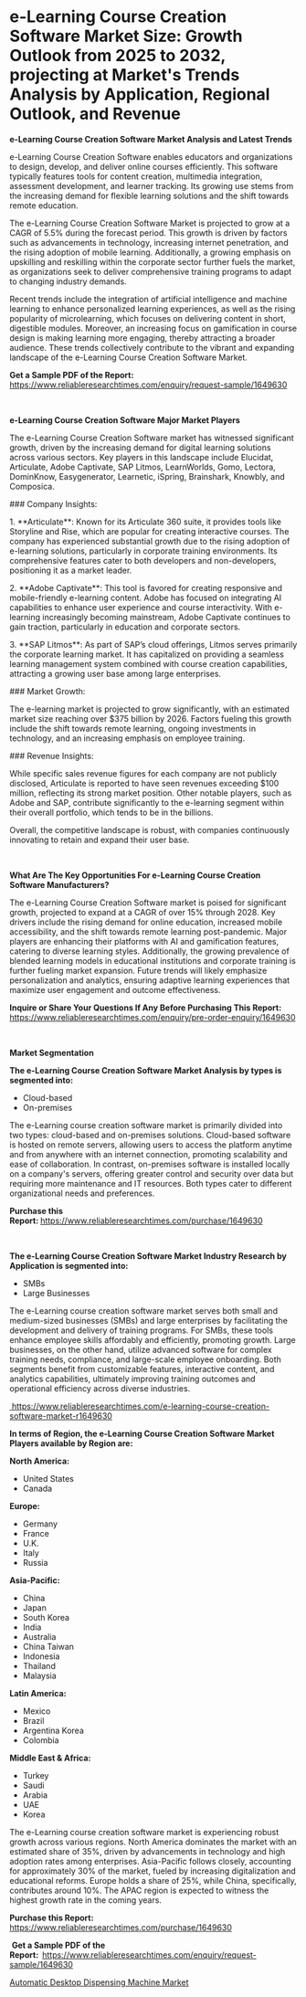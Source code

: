 <p><h1>e-Learning Course Creation Software Market Size: Growth Outlook from 2025 to 2032, projecting at Market's Trends Analysis by Application, Regional Outlook, and Revenue</h1></p><p><strong>e-Learning Course Creation Software Market Analysis and Latest Trends</strong></p>
<p><p>e-Learning Course Creation Software enables educators and organizations to design, develop, and deliver online courses efficiently. This software typically features tools for content creation, multimedia integration, assessment development, and learner tracking. Its growing use stems from the increasing demand for flexible learning solutions and the shift towards remote education.</p><p>The e-Learning Course Creation Software Market is projected to grow at a CAGR of 5.5% during the forecast period. This growth is driven by factors such as advancements in technology, increasing internet penetration, and the rising adoption of mobile learning. Additionally, a growing emphasis on upskilling and reskilling within the corporate sector further fuels the market, as organizations seek to deliver comprehensive training programs to adapt to changing industry demands. </p><p>Recent trends include the integration of artificial intelligence and machine learning to enhance personalized learning experiences, as well as the rising popularity of microlearning, which focuses on delivering content in short, digestible modules. Moreover, an increasing focus on gamification in course design is making learning more engaging, thereby attracting a broader audience. These trends collectively contribute to the vibrant and expanding landscape of the e-Learning Course Creation Software Market.</p></p>
<p><strong>Get a Sample PDF of the Report:&nbsp;</strong> <a href="https://www.reliableresearchtimes.com/enquiry/request-sample/1649630?utm_campaign=3315&utm_medium=2&utm_source=Github&utm_content=ia&utm_term=26032025&utm_id=e-learning-course-creation-software">https://www.reliableresearchtimes.com/enquiry/request-sample/1649630</a></p>
<p>&nbsp;</p>
<p><strong>e-Learning Course Creation Software Major Market Players</strong></p>
<p><p>The e-Learning Course Creation Software market has witnessed significant growth, driven by the increasing demand for digital learning solutions across various sectors. Key players in this landscape include Elucidat, Articulate, Adobe Captivate, SAP Litmos, LearnWorlds, Gomo, Lectora, DominKnow, Easygenerator, Learnetic, iSpring, Brainshark, Knowbly, and Composica.</p><p>### Company Insights:</p><p>1. **Articulate**: Known for its Articulate 360 suite, it provides tools like Storyline and Rise, which are popular for creating interactive courses. The company has experienced substantial growth due to the rising adoption of e-learning solutions, particularly in corporate training environments. Its comprehensive features cater to both developers and non-developers, positioning it as a market leader.</p><p>2. **Adobe Captivate**: This tool is favored for creating responsive and mobile-friendly e-learning content. Adobe has focused on integrating AI capabilities to enhance user experience and course interactivity. With e-learning increasingly becoming mainstream, Adobe Captivate continues to gain traction, particularly in education and corporate sectors.</p><p>3. **SAP Litmos**: As part of SAP’s cloud offerings, Litmos serves primarily the corporate learning market. It has capitalized on providing a seamless learning management system combined with course creation capabilities, attracting a growing user base among large enterprises.</p><p>### Market Growth:</p><p>The e-learning market is projected to grow significantly, with an estimated market size reaching over $375 billion by 2026. Factors fueling this growth include the shift towards remote learning, ongoing investments in technology, and an increasing emphasis on employee training.</p><p>### Revenue Insights:</p><p>While specific sales revenue figures for each company are not publicly disclosed, Articulate is reported to have seen revenues exceeding $100 million, reflecting its strong market position. Other notable players, such as Adobe and SAP, contribute significantly to the e-learning segment within their overall portfolio, which tends to be in the billions.</p><p>Overall, the competitive landscape is robust, with companies continuously innovating to retain and expand their user base.</p></p>
<p>&nbsp;</p>
<p><strong>What Are The Key Opportunities For e-Learning Course Creation Software Manufacturers?</strong></p>
<p><p>The e-Learning Course Creation Software market is poised for significant growth, projected to expand at a CAGR of over 15% through 2028. Key drivers include the rising demand for online education, increased mobile accessibility, and the shift towards remote learning post-pandemic. Major players are enhancing their platforms with AI and gamification features, catering to diverse learning styles. Additionally, the growing prevalence of blended learning models in educational institutions and corporate training is further fueling market expansion. Future trends will likely emphasize personalization and analytics, ensuring adaptive learning experiences that maximize user engagement and outcome effectiveness.</p></p>
<p><strong>Inquire or Share Your Questions If Any Before Purchasing This Report:</strong> <a href="https://www.reliableresearchtimes.com/enquiry/pre-order-enquiry/1649630?utm_campaign=3315&utm_medium=2&utm_source=Github&utm_content=ia&utm_term=26032025&utm_id=e-learning-course-creation-software">https://www.reliableresearchtimes.com/enquiry/pre-order-enquiry/1649630</a></p>
<p>&nbsp;</p>
<p><strong>Market Segmentation</strong></p>
<p><strong>The e-Learning Course Creation Software Market Analysis by types is segmented into:</strong></p>
<p><ul><li>Cloud-based</li><li>On-premises</li></ul></p>
<p><p>The e-Learning course creation software market is primarily divided into two types: cloud-based and on-premises solutions. Cloud-based software is hosted on remote servers, allowing users to access the platform anytime and from anywhere with an internet connection, promoting scalability and ease of collaboration. In contrast, on-premises software is installed locally on a company's servers, offering greater control and security over data but requiring more maintenance and IT resources. Both types cater to different organizational needs and preferences.</p></p>
<p><strong>Purchase this Report:&nbsp;</strong><a href="https://www.reliableresearchtimes.com/purchase/1649630?utm_campaign=3315&utm_medium=2&utm_source=Github&utm_content=ia&utm_term=26032025&utm_id=e-learning-course-creation-software">https://www.reliableresearchtimes.com/purchase/1649630</a></p>
<p>&nbsp;</p>
<p><strong>The e-Learning Course Creation Software Market Industry Research by Application is segmented into:</strong></p>
<p><ul><li>SMBs</li><li>Large Businesses</li></ul></p>
<p><p>The e-Learning course creation software market serves both small and medium-sized businesses (SMBs) and large enterprises by facilitating the development and delivery of training programs. For SMBs, these tools enhance employee skills affordably and efficiently, promoting growth. Large businesses, on the other hand, utilize advanced software for complex training needs, compliance, and large-scale employee onboarding. Both segments benefit from customizable features, interactive content, and analytics capabilities, ultimately improving training outcomes and operational efficiency across diverse industries.</p></p>
<p><a href="https://www.reliableresearchtimes.com/e-learning-course-creation-software-market-r1649630?utm_campaign=3315&utm_medium=2&utm_source=Github&utm_content=ia&utm_term=26032025&utm_id=e-learning-course-creation-software">&nbsp;https://www.reliableresearchtimes.com/e-learning-course-creation-software-market-r1649630</a></p>
<p><strong>In terms of Region, the e-Learning Course Creation Software Market Players available by Region are:</strong></p>
<p>
    <p> <strong> North America: </strong>
        <ul>
            <li>United States</li>
            <li>Canada</li>
        </ul>
        </p> 
    <p> <strong> Europe: </strong>
        <ul>
            <li>Germany</li>
            <li>France</li>
            <li>U.K.</li>
            <li>Italy</li>
            <li>Russia</li>
        </ul>
        </p> 
    <p> <strong> Asia-Pacific: </strong>
        <ul>
            <li>China</li>
            <li>Japan</li>
            <li>South Korea</li>
            <li>India</li>
            <li>Australia</li>
            <li>China Taiwan</li>
            <li>Indonesia</li>
            <li>Thailand</li>
            <li>Malaysia</li>
        </ul>
        </p> 
    <p> <strong> Latin America: </strong>
        <ul>
            <li>Mexico</li>
            <li>Brazil</li>
            <li>Argentina Korea</li>
            <li>Colombia</li>
        </ul>
        </p> 
    <p> <strong> Middle East & Africa: </strong>
        <ul>
            <li>Turkey</li>
            <li>Saudi</li>
            <li>Arabia</li>
            <li>UAE</li>
            <li>Korea</li>
        </ul>
    </p>
    </p>
<p><p>The e-Learning course creation software market is experiencing robust growth across various regions. North America dominates the market with an estimated share of 35%, driven by advancements in technology and high adoption rates among enterprises. Asia-Pacific follows closely, accounting for approximately 30% of the market, fueled by increasing digitalization and educational reforms. Europe holds a share of 25%, while China, specifically, contributes around 10%. The APAC region is expected to witness the highest growth rate in the coming years.</p></p>
<p><strong>Purchase this Report: </strong><a href="https://www.reliableresearchtimes.com/purchase/1649630?utm_campaign=3315&utm_medium=2&utm_source=Github&utm_content=ia&utm_term=26032025&utm_id=e-learning-course-creation-software">https://www.reliableresearchtimes.com/purchase/1649630</a></p>
<p>&nbsp;<strong>Get a Sample PDF of the Report:&nbsp;&nbsp;</strong><a href="https://www.reliableresearchtimes.com/enquiry/request-sample/1649630?utm_campaign=3315&utm_medium=2&utm_source=Github&utm_content=ia&utm_term=26032025&utm_id=e-learning-course-creation-software">https://www.reliableresearchtimes.com/enquiry/request-sample/1649630</a></p>
<p><strong></strong></p>
<p><p><a href="https://github.com/sderolza/Market-Research-Report-List-1/blob/main/automatic-desktop-dispensing-machine-market.md?utm_campaign=3315&utm_medium=2&utm_source=Github&utm_content=ia&utm_term=26032025&utm_id=e-learning-course-creation-software">Automatic Desktop Dispensing Machine Market</a></p></p>